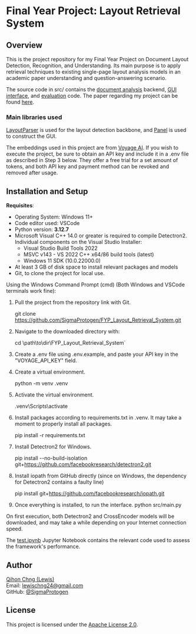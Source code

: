 # Final Year Project: Layout Retrieval System

## Overview
This is the project repository for my Final Year Project on Document Layout Detection, Recognition, and Understanding. Its main purpose is to apply retrieval techniques to existing single-page layout analysis models in an academic paper understanding and question-answering scenario. 

The source code in src/ contains the [document analysis](src/document_analysis.py) backend, [GUI interface](src/interface.py), and [evaluation](src/test.ipynb) code. The paper regarding my project can be found [here]().

### Main libraries used
[LayoutParser](https://github.com/Layout-Parser/layout-parser) is used for the layout detection backbone, and [Panel](https://panel.holoviz.org) is used to construct the GUI.

The embeddings used in this project are from [Voyage AI](https://www.voyageai.com). If you wish to execute the project, be sure to obtain an API key and include it in a .env file as described in Step 3 below. They offer a free trial for a set amount of tokens, and both API key and payment method can be revoked and removed after usage.

## Installation and Setup
**Requisites**:  
- Operating System: Windows 11+
- Code editor used: VSCode
- Python version: **3.12.7**
- Microsoft Visual C++ 14.0 or greater is required to compile Detectron2. Individual components on the Visual Studio Installer:
  - Visual Studio Build Tools 2022
  - MSVC v143 - VS 2022 C++ x64/86 build tools (latest)
  - Windows 11 SDK (10.0.22000.0) 
- At least 3 GB of disk space to install relevant packages and models
- Git, to clone the project for local use.  


Using the Windows Command Prompt (cmd) (Both Windows and VSCode terminals work fine):
1. Pull the project from the repository link with Git.

    git clone https://github.com/SigmaProtogen/FYP_Layout_Retrieval_System.git

2. Navigate to the downloaded directory with: 

    cd \path\to\dir\FYP_Layout_Retrieval_System`

3. Create a .env file using .env.example, and paste your API key in the "VOYAGE_API_KEY" field.
4. Create a virtual environment.

    python -m venv .venv

5. Activate the virtual environment.

    .venv\Scripts\activate

6. Install packages according to requirements.txt in .venv. It may take a moment to properly install all packages.

    pip install -r requirements.txt

7. Install Detectron2 for Windows.

    pip install --no-build-isolation git+https://github.com/facebookresearch/detectron2.git

8. Install iopath from GitHub directly (since on Windows, the dependency for Detectron2 contains a faulty line) 

    pip install git+https://github.com/facebookresearch/iopath.git

9. Once everything is installed, to run the interface. 
    python src/main.py

On first execution, both Detectron2 and CrossEncoder models will be downloaded, and may take a while depending on your Internet connection speed.

The [test.ipynb](src/test.ipynb) Jupyter Notebook contains the relevant code used to assess the framework's performance.

## Author
[Qihon Chng (Lewis)](https://linkedin.com/in/lewischng)  
Email: lewischng24@gmail.com  
GitHub: [@SigmaProtogen](https://github.com/sigmaprotogen) 

## License
This project is licensed under the [Apache License 2.0](LICENSE).